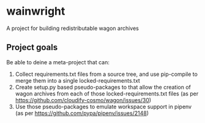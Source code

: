 # wainwright
A project for building redistributable wagon archives

## Project goals

Be able to deine a meta-project that can:

1. Collect requirements.txt files from a source tree, and use pip-compile to merge them into a single locked-requirements.txt
2. Create setup.py based pseudo-packages to that allow the creation of wagon archives from each of those locked-requirements.txt files (as per https://github.com/cloudify-cosmo/wagon/issues/30)
3. Use those pseudo-packages to emulate workspace support in pipenv (as per https://github.com/pypa/pipenv/issues/2148)
